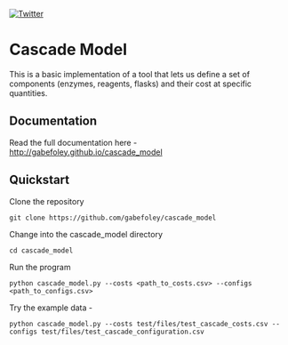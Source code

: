 [![Twitter](https://badgen.net/badge/icon/gabefoley?icon=twitter&label)](https://twitter.com/gabefoley)

# Cascade Model

This is a basic implementation of a tool that lets us define a set of components (enzymes, reagents, flasks) and their cost at specific quantities.

## Documentation

Read the full documentation here - 
http://gabefoley.github.io/cascade_model


## Quickstart

Clone the repository

```
git clone https://github.com/gabefoley/cascade_model
```

Change into the cascade_model directory
```
cd cascade_model
```

Run the program

```
python cascade_model.py --costs <path_to_costs.csv> --configs <path_to_configs.csv>
```

Try the example data -

```
python cascade_model.py --costs test/files/test_cascade_costs.csv --configs test/files/test_cascade_configuration.csv
```
